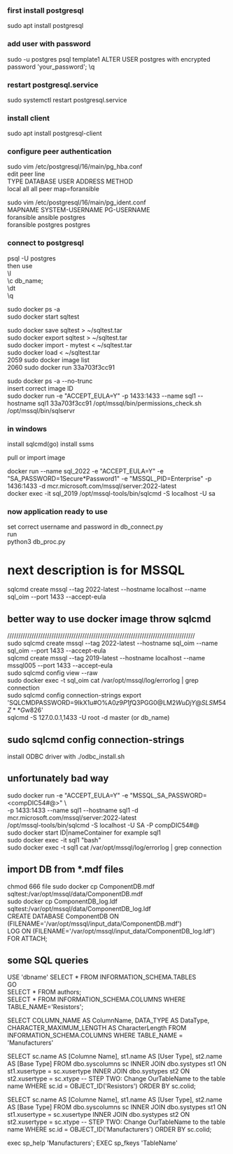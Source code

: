 
### first install postgresql
sudo apt install postgresql
### add user with password
sudo -u postgres psql template1
ALTER USER postgres with encrypted password 'your_password';
\q
### restart postgresql.service
sudo systemctl restart postgresql.service
### install client
sudo apt install postgresql-client

### configure peer authentication
sudo vim /etc/postgresql/16/main/pg_hba.conf  
edit peer line  
TYPE  DATABASE      USER        ADDRESS       METHOD  
local   all           all                       peer map=foransible

sudo vim /etc/postgresql/16/main/pg_ident.conf  
MAPNAME       SYSTEM-USERNAME         PG-USERNAME  
foransible      ansible                 postgres  
foransible      postgres                postgres

### connect to postgresql
psql -U postgres  
then use   
\l  
\c db_name;  
\dt  
\q  

sudo docker ps -a  
sudo docker start sqltest  

sudo docker save sqltest > ~/sqltest.tar  
sudo docker export sqltest > ~/sqltest.tar  
sudo docker import - mytest < ~/sqltest.tar  
sudo docker load < ~/sqltest.tar   
2059  sudo docker image list  
2060  sudo docker run 33a703f3cc91  

sudo docker ps -a --no-trunc  
insert correct image ID  
sudo docker run -e "ACCEPT_EULA=Y" -p 1433:1433 --name sql1 --hostname sql1 33a703f3cc91 /opt/mssql/bin/permissions_check.sh /opt/mssql/bin/sqlservr  

### in windows
install sqlcmd(go)
install ssms

pull or import image

docker run --name sql_2022 -e "ACCEPT_EULA=Y" -e "SA_PASSWORD=1Secure*Password1" -e "MSSQL_PID=Enterprise" -p 1436:1433 -d mcr.microsoft.com/mssql/server:2022-latest  
docker exec -it sql_2019 /opt/mssql-tools/bin/sqlcmd -S localhost -U sa  




### now application ready to use
set correct username and password in db_connect.py  
run  
python3 db_proc.py


# next description is for MSSQL

sqlcmd create mssql --tag 2022-latest --hostname localhost --name sql_oim --port 1433 --accept-eula


## better way to use docker image throw sqlcmd
/////////////////////////////////////////////////////////////////////////////////////  
sudo sqlcmd create mssql --tag 2022-latest --hostname sql_oim --name sql_oim --port 1433 --accept-eula   
     sqlcmd create mssql --tag 2019-latest --hostname localhost --name mssql005 --port 1433 --accept-eula  
sudo sqlcmd config view --raw   
sudo docker exec -t sql_oim cat /var/opt/mssql/log/errorlog | grep connection  
sudo sqlcmd config connection-strings
export 'SQLCMDPASSWORD=9IkX1u#O%A$0z9P1f$Q3PGG0@LM2$WuDjY@SLSM54Z**G$w826'  
sqlcmd -S 127.0.0.1,1433 -U root -d master  (or db_name)   

## sudo sqlcmd config connection-strings
install ODBC driver with ./odbc_install.sh

## unfortunately bad way
sudo docker run -e "ACCEPT_EULA=Y" -e "MSSQL_SA_PASSWORD=<compDIC54#@>" \  
-p 1433:1433 --name sql1 --hostname sql1    -d    mcr.microsoft.com/mssql/server:2022-latest  
/opt/mssql-tools/bin/sqlcmd -S localhost -U SA -P compDIC54#@  
sudo docker start ID|nameContainer       for example sql1  
sudo docker exec -it sql1 "bash"  
sudo docker exec -t sql1 cat /var/opt/mssql/log/errorlog | grep connection  

## import DB from *.mdf files
chmod 666 file
sudo docker cp ComponentDB.mdf sqltest:/var/opt/mssql/data/ComponentDB.mdf  
sudo docker cp ComponentDB_log.ldf sqltest:/var/opt/mssql/data/ComponentDB_log.ldf  
CREATE DATABASE ComponentDB ON (FILENAME='/var/opt/mssql/input_data/ComponentDB.mdf')  
LOG ON (FILENAME='/var/opt/mssql/input_data/ComponentDB_log.ldf') FOR ATTACH;

## some SQL queries
USE 'dbname'
SELECT * FROM INFORMATION_SCHEMA.TABLES  
GO  
SELECT * FROM authors;    
SELECT * FROM INFORMATION_SCHEMA.COLUMNS WHERE TABLE_NAME='Resistors';  

SELECT COLUMN_NAME AS ColumnName, DATA_TYPE AS DataType, CHARACTER_MAXIMUM_LENGTH AS CharacterLength
FROM INFORMATION_SCHEMA.COLUMNS
WHERE TABLE_NAME = 'Manufacturers'

SELECT 
    sc.name AS [Columne Name], 
    st1.name AS [User Type],
    st2.name AS [Base Type]
FROM dbo.syscolumns sc
    INNER JOIN dbo.systypes st1 ON st1.xusertype = sc.xusertype
    INNER JOIN dbo.systypes st2 ON st2.xusertype = sc.xtype
-- STEP TWO: Change OurTableName to the table name
WHERE sc.id = OBJECT_ID('Resistors')
ORDER BY sc.colid;

SELECT 
    sc.name AS [Columne Name], 
    st1.name AS [User Type],
    st2.name AS [Base Type]
FROM dbo.syscolumns sc
    INNER JOIN dbo.systypes st1 ON st1.xusertype = sc.xusertype
    INNER JOIN dbo.systypes st2 ON st2.xusertype = sc.xtype
-- STEP TWO: Change OurTableName to the table name
WHERE sc.id = OBJECT_ID('Manufacturers')
ORDER BY sc.colid;

exec sp_help 'Manufacturers';
EXEC sp_fkeys 'TableName'
